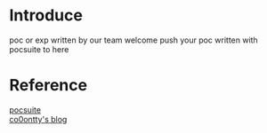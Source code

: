 # Introduce
poc or exp written by our team
welcome push your poc written with pocsuite to here
# Reference
[pocsuite](https://github.com/knownsec/Pocsuite)   
[co0ontty's blog](https://co0ontty.github.io)
